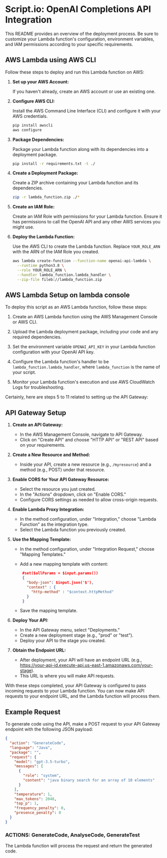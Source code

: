 # Script.io: OpenAI Completions API Integration

This README provides an overview of the deployment process. Be sure to customize your Lambda function's configuration, environment variables, and IAM permissions according to your specific requirements.

## AWS Lambda using AWS CLI

Follow these steps to deploy and run this Lambda function on AWS:

1. **Set up your AWS Account:**

   If you haven't already, create an AWS account or use an existing one.

2. **Configure AWS CLI:**

   Install the AWS Command Line Interface (CLI) and configure it with your AWS credentials.

   ```bash
   pip install awscli
   aws configure
   ```

3. **Package Dependencies:**

   Package your Lambda function along with its dependencies into a deployment package.

   ```bash
   pip install -r requirements.txt -t ./
   ```

4. **Create a Deployment Package:**

   Create a ZIP archive containing your Lambda function and its dependencies.

   ```bash
   zip -r lambda_function.zip ./*
   ```

5. **Create an IAM Role:**

   Create an IAM Role with permissions for your Lambda function. Ensure it has permissions to call the OpenAI API and any other AWS services you might use.

6. **Deploy the Lambda Function:**

   Use the AWS CLI to create the Lambda function. Replace `YOUR_ROLE_ARN` with the ARN of the IAM Role you created.

   ```bash
   aws lambda create-function --function-name openai-api-lambda \
     --runtime python3.8 \
     --role YOUR_ROLE_ARN \
     --handler lambda_function.lambda_handler \
     --zip-file fileb://lambda_function.zip
   ```

## AWS Lambda Setup on lambda console

To deploy this script as an AWS Lambda function, follow these steps:

1. Create an AWS Lambda function using the AWS Management Console or AWS CLI.

2. Upload the Lambda deployment package, including your code and any required dependencies.

3. Set the environment variable `OPENAI_API_KEY` in your Lambda function configuration with your OpenAI API key.

4. Configure the Lambda function's handler to be `lambda_function.lambda_handler`, where `lambda_function` is the name of your script.

5. Monitor your Lambda function's execution and use AWS CloudWatch Logs for troubleshooting.

Certainly, here are steps 5 to 11 related to setting up the API Gateway:

## API Gateway Setup

1. **Create an API Gateway:**

   - In the AWS Management Console, navigate to API Gateway.
   - Click on "Create API" and choose "HTTP API" or "REST API" based on your requirements.

2. **Create a New Resource and Method:**

   - Inside your API, create a new resource (e.g., `/myresource`) and a method (e.g., POST) under that resource.

3. **Enable CORS for Your API Gateway Resource:**

   - Select the resource you just created.
   - In the "Actions" dropdown, click on "Enable CORS."
   - Configure CORS settings as needed to allow cross-origin requests.
4. **Enable Lambda Proxy Integration:**

   - In the method configuration, under "Integration," choose "Lambda Function" as the integration type.
   - Select the Lambda function you previously created.

5. **Use the Mapping Template:**

   - In the method configuration, under "Integration Request," choose "Mapping Templates."
   - Add a new mapping template with content:

     ```json
      #set($allParams = $input.params())
      {
        "body-json": $input.json('$'),
        "context" : {
          "http-method" : "$context.httpMethod"
        }
      }
     ```

   - Save the mapping template.

6. **Deploy Your API:**

    - In the API Gateway menu, select "Deployments."
    - Create a new deployment stage (e.g., "prod" or "test").
    - Deploy your API to the stage you created.

7. **Obtain the Endpoint URL:**

    - After deployment, your API will have an endpoint URL (e.g., https://your-api-id.execute-api.us-east-1.amazonaws.com/your-stage).
    - This URL is where you will make API requests.

With these steps completed, your API Gateway is configured to pass incoming requests to your Lambda function. You can now make API requests to your endpoint URL, and the Lambda function will process them.

## Example Request

To generate code using the API, make a POST request to your API Gateway endpoint with the following JSON payload:

```json
{
  "action": "GenerateCode",
  "language": "Java",
  "package": "",
  "request": {
    "model": "gpt-3.5-turbo",
    "messages": [
      {
        "role": "system",
        "content": "java binary search for an array of 10 elements"
      }
    ],
    "temperature": 1,
    "max_tokens": 2048,
    "top_p": 1,
    "frequency_penalty": 0,
    "presence_penalty": 0
  }
}
```
### ACTIONS: GenerateCode, AnalyseCode, GenerateTest

The Lambda function will process the request and return the generated code.